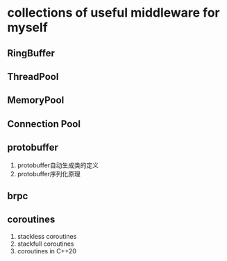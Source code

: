 # collections of useful middleware for myself

## RingBuffer

## ThreadPool

## MemoryPool

## Connection Pool

## protobuffer

1. protobuffer自动生成类的定义
2. protobuffer序列化原理

## brpc

## coroutines
1. stackless coroutines
2. stackfull coroutines
3. coroutines in C++20